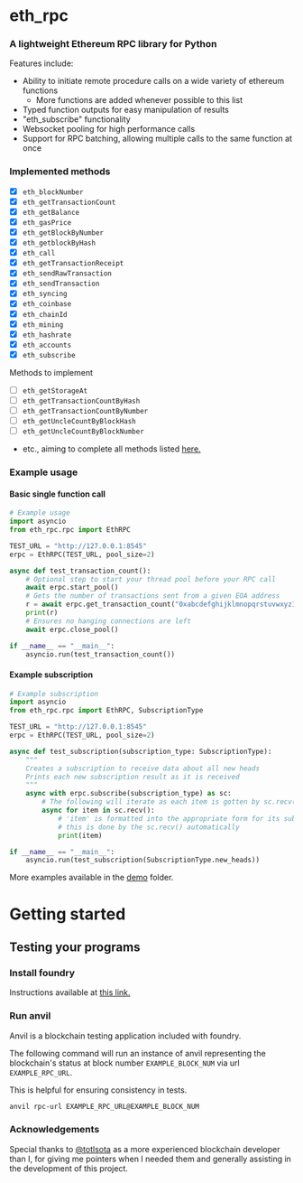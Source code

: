 # eth_rpc
### A lightweight Ethereum RPC library for Python

Features include:
- Ability to initiate remote procedure calls on a wide variety of ethereum functions
  - More functions are added whenever possible to this list
- Typed function outputs for easy manipulation of results
- "eth_subscribe" functionality
- Websocket pooling for high performance calls
- Support for RPC batching, allowing multiple calls to the same function at once

### Implemented methods

  - [x] `eth_blockNumber`
  - [x] `eth_getTransactionCount`
  - [x] `eth_getBalance`
  - [x] `eth_gasPrice`
  - [x] `eth_getBlockByNumber`
  - [x] `eth_getblockByHash`
  - [x] `eth_call`
  - [x] `eth_getTransactionReceipt`
  - [x] `eth_sendRawTransaction`
  - [x] `eth_sendTransaction`
  - [x] `eth_syncing`
  - [x] `eth_coinbase`
  - [x] `eth_chainId`
  - [x] `eth_mining`
  - [x] `eth_hashrate`
  - [x] `eth_accounts`
  - [x] `eth_subscribe`

Methods to implement
  - [ ] `eth_getStorageAt`
  - [ ] `eth_getTransactionCountByHash`
  - [ ] `eth_getTransactionCountByNumber`
  - [ ] `eth_getUncleCountByBlockHash`
  - [ ] `eth_getUncleCountByBlockNumber`
  - etc., aiming to complete all methods listed [here.](https://ethereum.org/en/developers/docs/apis/json-rpc/)



### Example usage

#### Basic single function call

```python
# Example usage
import asyncio
from eth_rpc.rpc import EthRPC

TEST_URL = "http://127.0.0.1:8545"
erpc = EthRPC(TEST_URL, pool_size=2)

async def test_transaction_count():
    # Optional step to start your thread pool before your RPC call
    await erpc.start_pool()
    # Gets the number of transactions sent from a given EOA address
    r = await erpc.get_transaction_count("0xabcdefghijklmnopqrstuvwxyz1234567890")
    print(r)
    # Ensures no hanging connections are left
    await erpc.close_pool()

if __name__ == "__main__":
    asyncio.run(test_transaction_count())
```

#### Example subscription

```python
# Example subscription
import asyncio
from eth_rpc.rpc import EthRPC, SubscriptionType

TEST_URL = "http://127.0.0.1:8545"
erpc = EthRPC(TEST_URL, pool_size=2)

async def test_subscription(subscription_type: SubscriptionType):
    """
    Creates a subscription to receive data about all new heads
    Prints each new subscription result as it is received
    """
    async with erpc.subscribe(subscription_type) as sc:
        # The following will iterate as each item is gotten by sc.recv()
        async for item in sc.recv():
            # 'item' is formatted into the appropriate form for its subscription type
            # this is done by the sc.recv() automatically
            print(item)

if __name__ == "__main__":
    asyncio.run(test_subscription(SubscriptionType.new_heads))
```

More examples available in the [demo](https://github.com/gabedonnan/eth_rpc/tree/main/demo) folder.

# Getting started

## Testing your programs

### Install foundry

Instructions available at [this link.](https://book.getfoundry.sh/getting-started/installation)

### Run anvil

Anvil is a blockchain testing application included with foundry.

The following command will run an instance of anvil representing 
the blockchain's status at block number ```EXAMPLE_BLOCK_NUM``` via url
```EXAMPLE_RPC_URL```.

This is helpful for ensuring consistency in tests.

```bash
anvil rpc-url EXAMPLE_RPC_URL@EXAMPLE_BLOCK_NUM
```

### Acknowledgements

Special thanks to [@totlsota](https://github.com/totlsota) as a more experienced blockchain developer than I, for giving me pointers when I needed them and
generally assisting in the development of this project.
